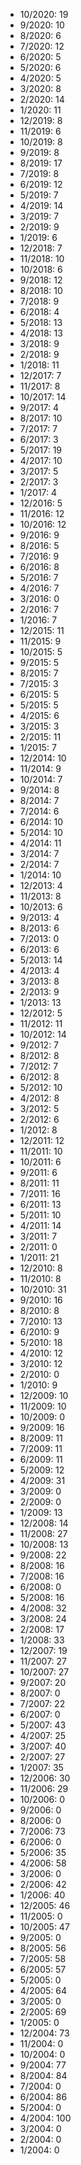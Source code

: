 *  10/2020: 19
*  9/2020: 10
*  8/2020: 6
*  7/2020: 12
*  6/2020: 5
*  5/2020: 6
*  4/2020: 5
*  3/2020: 8
*  2/2020: 14
*  1/2020: 11
*  12/2019: 8
*  11/2019: 6
*  10/2019: 8
*  9/2019: 8
*  8/2019: 17
*  7/2019: 8
*  6/2019: 12
*  5/2019: 7
*  4/2019: 14
*  3/2019: 7
*  2/2019: 9
*  1/2019: 6
*  12/2018: 7
*  11/2018: 10
*  10/2018: 6
*  9/2018: 12
*  8/2018: 10
*  7/2018: 9
*  6/2018: 4
*  5/2018: 13
*  4/2018: 13
*  3/2018: 9
*  2/2018: 9
*  1/2018: 11
*  12/2017: 7
*  11/2017: 8
*  10/2017: 14
*  9/2017: 4
*  8/2017: 10
*  7/2017: 7
*  6/2017: 3
*  5/2017: 19
*  4/2017: 10
*  3/2017: 5
*  2/2017: 3
*  1/2017: 4
*  12/2016: 5
*  11/2016: 12
*  10/2016: 12
*  9/2016: 9
*  8/2016: 5
*  7/2016: 9
*  6/2016: 8
*  5/2016: 7
*  4/2016: 7
*  3/2016: 0
*  2/2016: 7
*  1/2016: 7
*  12/2015: 11
*  11/2015: 9
*  10/2015: 5
*  9/2015: 5
*  8/2015: 7
*  7/2015: 3
*  6/2015: 5
*  5/2015: 5
*  4/2015: 6
*  3/2015: 3
*  2/2015: 11
*  1/2015: 7
*  12/2014: 10
*  11/2014: 9
*  10/2014: 7
*  9/2014: 8
*  8/2014: 7
*  7/2014: 6
*  6/2014: 10
*  5/2014: 10
*  4/2014: 11
*  3/2014: 7
*  2/2014: 7
*  1/2014: 10
*  12/2013: 4
*  11/2013: 8
*  10/2013: 6
*  9/2013: 4
*  8/2013: 6
*  7/2013: 0
*  6/2013: 6
*  5/2013: 14
*  4/2013: 4
*  3/2013: 8
*  2/2013: 9
*  1/2013: 13
*  12/2012: 5
*  11/2012: 11
*  10/2012: 14
*  9/2012: 7
*  8/2012: 8
*  7/2012: 7
*  6/2012: 8
*  5/2012: 10
*  4/2012: 8
*  3/2012: 5
*  2/2012: 6
*  1/2012: 8
*  12/2011: 12
*  11/2011: 10
*  10/2011: 6
*  9/2011: 6
*  8/2011: 11
*  7/2011: 16
*  6/2011: 13
*  5/2011: 10
*  4/2011: 14
*  3/2011: 7
*  2/2011: 0
*  1/2011: 21
*  12/2010: 8
*  11/2010: 8
*  10/2010: 31
*  9/2010: 16
*  8/2010: 8
*  7/2010: 13
*  6/2010: 9
*  5/2010: 18
*  4/2010: 12
*  3/2010: 12
*  2/2010: 0
*  1/2010: 9
*  12/2009: 10
*  11/2009: 10
*  10/2009: 0
*  9/2009: 16
*  8/2009: 11
*  7/2009: 11
*  6/2009: 11
*  5/2009: 12
*  4/2009: 31
*  3/2009: 0
*  2/2009: 0
*  1/2009: 13
*  12/2008: 14
*  11/2008: 27
*  10/2008: 13
*  9/2008: 22
*  8/2008: 16
*  7/2008: 16
*  6/2008: 0
*  5/2008: 16
*  4/2008: 32
*  3/2008: 24
*  2/2008: 17
*  1/2008: 33
*  12/2007: 19
*  11/2007: 27
*  10/2007: 27
*  9/2007: 20
*  8/2007: 0
*  7/2007: 22
*  6/2007: 0
*  5/2007: 43
*  4/2007: 25
*  3/2007: 40
*  2/2007: 27
*  1/2007: 35
*  12/2006: 30
*  11/2006: 29
*  10/2006: 0
*  9/2006: 0
*  8/2006: 0
*  7/2006: 73
*  6/2006: 0
*  5/2006: 35
*  4/2006: 58
*  3/2006: 0
*  2/2006: 42
*  1/2006: 40
*  12/2005: 46
*  11/2005: 0
*  10/2005: 47
*  9/2005: 0
*  8/2005: 56
*  7/2005: 58
*  6/2005: 57
*  5/2005: 0
*  4/2005: 64
*  3/2005: 0
*  2/2005: 69
*  1/2005: 0
*  12/2004: 73
*  11/2004: 0
*  10/2004: 0
*  9/2004: 77
*  8/2004: 84
*  7/2004: 0
*  6/2004: 86
*  5/2004: 0
*  4/2004: 100
*  3/2004: 0
*  2/2004: 0
*  1/2004: 0